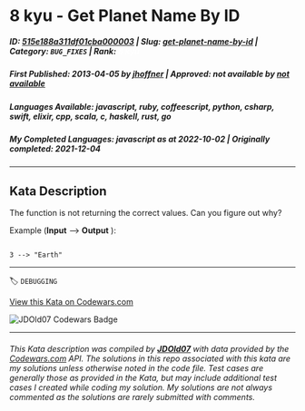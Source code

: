 # 8 kyu - Get Planet Name By ID

##### **ID**: [515e188a311df01cba000003](https://www.codewars.com/kata/515e188a311df01cba000003) | **Slug**: [get-planet-name-by-id](https://www.codewars.com/kata/515e188a311df01cba000003) | **Category**: `BUG_FIXES` | **Rank**: <span style="color:white">8 kyu</span>

##### **First Published**: 2013-04-05 ***by*** [jhoffner](https://www.codewars.com/users/jhoffner) | **Approved**: *not available* ***by*** [*not available*](*https://www.codewars.com*)

##### **Languages Available**: javascript, ruby, coffeescript, python, csharp, swift, elixir, cpp, scala, c, haskell, rust, go

##### **My Completed Languages**: javascript ***as at*** 2022-10-02 | **Originally completed**: 2021-12-04

---

## Kata Description


The function is not returning the correct values. Can you figure out why?



Example (**Input** --> **Output** ):

```

3 --> "Earth"

```

---


🏷 `DEBUGGING`


[View this Kata on Codewars.com](https://www.codewars.com/kata/515e188a311df01cba000003)

![](https://www.codewars.com/users/jdold07/badges/large "JDOld07 Codewars Badge")

---

###### *This Kata description was compiled by [**JDOld07**](https://tpstech.dev) with data provided by the [Codewars.com](https://www.codewars.com) API.  The solutions in this repo associated with this kata are my solutions unless otherwise noted in the code file.  Test cases are generally those as provided in the Kata, but may include additional test cases I created while coding my solution.  My solutions are not always commented as the solutions are rarely submitted with comments.*

